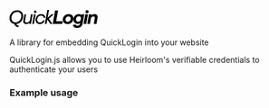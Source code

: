 ![QuickLogin](/quicklogin-logo.svg)

A library for embedding QuickLogin into your website

QuickLogin.js allows you to use Heirloom's verifiable credentials to authenticate your users

### Example usage
